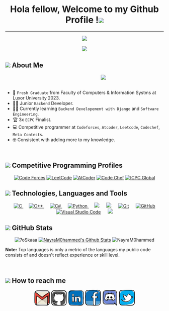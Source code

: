 <h1 align="center">Hola fellow, Welcome to my Github Profile !<img height="40" src="https://emoji.gg/assets/emoji/7333-parrotdance.gif"></h1>

<hr>
<p align="center">
  <a href="https://github.com/DenverCoder1/readme-typing-svg"><img src="https://readme-typing-svg.herokuapp.com?font=Time+New+Roman&color=2CDCC2&size=25&center=true&vCenter=true&width=600&height=100&lines=I'm+Nayra+Mohammed;Fresh+Graduate+Computer+Science;Junior+Backend+Developer;Competitive+Programmer;3x+ECPC+Finalist;Specialist+on+Codeforces;Division+2+on+Codechef+(3+Stars);Consistent+with+adding+more+to+my+knowledge"></a>
</p>

<p align="center">

  <img width="50%" src="https://media.giphy.com/media/dlMIwDQAxXn1K/giphy.gif">
</p>

## <picture><img src = "https://media.giphy.com/media/qEqiI3Oq7vBkoE236M/giphy.gif" width = 100px></picture> About Me

<picture> <img align="right" src="https://media.giphy.com/media/UmbybxMJ3sRvKBV5qw/giphy.gif" width = 200px></picture>

<br><br>

- :school: `Fresh Graduate` from Faculty of Computers & Information Systms at Luxor University 2023. 
- :student: Junior `Backend` Developer.
- :technologist: Currently learning `Backend Developement with Django` and `Software Engineering`.
- :trophy: 3x `ECPC` Finalist.
- :computer: Competitive programmer at `Codeforces`, `Atcoder`, `Leetcode`, `Codechef`, `Meta Contests`.
- :nerd_face: Consistent with adding more to my knowledge.
<!-- :thinking: Currently open for a new `job opportunity`, this is [MY RESUME]().-->
<br>

## <picture> <img src="https://media.giphy.com/media/WUlplcMpOCEmTGBtBW/giphy.gif" width=70> </picture> Competitive Programming Profiles

<p align="center">
  <a href="https://codeforces.com/profile/_SADIEM_"><img src="https://img.icons8.com/external-tal-revivo-shadow-tal-revivo/50/000000/external-codeforces-programming-competitions-and-contests-programming-community-logo-shadow-tal-revivo.png" alt="Code Forces"/></a>
	<a href="https://leetcode.com/nairyanwer30/"><img src="https://img.icons8.com/external-tal-revivo-shadow-tal-revivo/50/000000/external-level-up-your-coding-skills-and-quickly-land-a-job-logo-shadow-tal-revivo.png" alt="LeetCode"/></a>
	<a href="https://atcoder.jp/users/Sadiem"><img src="https://i.ibb.co/Q9WSjDB/logo.png" alt="AtCoder" width = 60px/></a>
	<a href="https://www.codechef.com/users/sadiem"><img src="https://img.icons8.com/color/50/000000/codechef.png" alt="Code Chef"/></a>
	<a href="https://icpc.global/ICPCID/AUPZSIZ4JPQK"><img src="https://i.ibb.co/6J0r7rW/Daco-5610880.png" alt="ICPC Global" width = 60px /></a>     

</p>

## <picture> <img src = "https://media.giphy.com/media/min28ijNNEE0ZqcOno/giphy.gif" width = 70px>  </picture> Technologies, Languages and Tools
<p align="center"> 
  &emsp; 
  <a href="https://www.cprogramming.com/" target="_blank"> 
    <img alt="C" src="https://img.shields.io/badge/C%20-%232370ED.svg?style=plastic&logo=c&logoColor=white">
  </a> 
  &emsp;
  <a href="https://www.w3schools.com/cpp/" target="_blank"> 
    <img alt="C++" src="https://img.shields.io/badge/C++%20-%2300599C.svg?style=plastic&logo=c%2B%2B&logoColor=white">
  </a> 
   &emsp;
   <a href="https://www.w3schools.com/cs/" target="_blank">
    <img alt="C#" src="https://img.shields.io/badge/c%23-%23239120.svg?style=plastic&logo=c-sharp&logoColor=white">
  </a>
  &emsp;
   <a href="https://www.python.org" target="_blank">
    <img alt="Python" src="https://img.shields.io/badge/Python%20-%2314354C.svg?style=plastic&logo=python&logoColor=white">
  </a>
  &emsp;
    <a href="#"><img src="https://img.shields.io/badge/latex-%23008080.svg?&style=plastic&logo=latex&logoColor=white" /></a>
    &emsp;
    <a href="#"><img src="https://img.shields.io/badge/django-%23092E20.svg?&style=plastic&logo=django&logoColor=white" /></a>
    &emsp;
    <a href="#"><img alt="Git" src="https://img.shields.io/badge/Git%20-%23F05033.svg?style=plastic&logo=git&logoColor=white"></a>
  &emsp;
    <a href="#"><img alt="GitHub" src="https://img.shields.io/badge/github-%23181717.svg?style=plastic&logo=github&logoColor=white"></a>
  &emsp;
    <a href="#"><img alt="Visual Studio Code" src="https://img.shields.io/badge/Visual%20Studio%20Code-0078d7.svg?style=plastic&logo=visual-studio-code&logoColor=white"></a>
  &emsp;
    <a href="#"><img src="https://img.shields.io/badge/Windows-0078D6?style=plastic&logo=windows&logoColor=white"></a>
  
</p>

## <picture> <img src="https://media.giphy.com/media/ZOKhyP4ai1guMHhwFB/giphy.gif" width=45> </picture> GitHub Stats

<p align="center">
  
<img src="https://github-readme-streak-stats.herokuapp.com/?user=NayraM0hammed&theme=tokyonight_duo" alt="7oSkaaa" />
    <a href="https://github.com/anuraghazra/github-readme-stats">
	    <img alt="NayraM0hammed's Github Stats" src="https://github-readme-stats.vercel.app/api?username=NayraM0hammed&show_icons=true&count_private=true&locale=en&theme=tokyonight&layout=compact" height="230px"/></a>
	  <img src="https://github-readme-stats.vercel.app/api/top-langs?username=NayraM0hammed&langs_count=10&show_icons=true&locale=en&theme=tokyonight" alt="NayraM0hammed" height="230px"/>
   
  <b>Note:</b> Top languages is only a metric of the languages my public code consists of and doesn't reflect experience or skill level.
  </p>
<br/>

</p>


## <picture> <img src="https://media.giphy.com/media/UmbybxMJ3sRvKBV5qw/giphy.gif" width = 50px></picture> How to reach me

<p align="center">
	<a href="mailto:nairyanwer30@gmail.com" target = "_blank"><img img src="logos/Gmail.svg" alt="Gmail" title="gmail" width="50px"/></a>
	<a href="https://github.com/NayraM0hammed" target = "white"><img src="logos/Github.svg" alt="GitHub" title="github" width="50px"/></a>
	<a href="https://www.linkedin.com/in/nayra-mohammed/" target = "_blank"><img src="logos/Linkedin.svg" alt="LinkedIn" width="50px" title="linkedin"/></a>
	<a href="https://www.facebook.com/nairy.456" target = "_blank"><img src="logos/Facebook.svg" alt="Facebook" title="facebook" width="50px"/></a>
  <a href="https://discord.com/users/sa_die_m" target = "_blank"><img src="logos/Discord.svg" alt="Discord" title="Discord" width="50px"/></a>
	  <a href="https://twitter.com/Sadiem3012" target = "_blank"><img src="logos/Twitter.svg" alt="Twitter" title="Twitter" width="50px"/></a>
</p>
  

